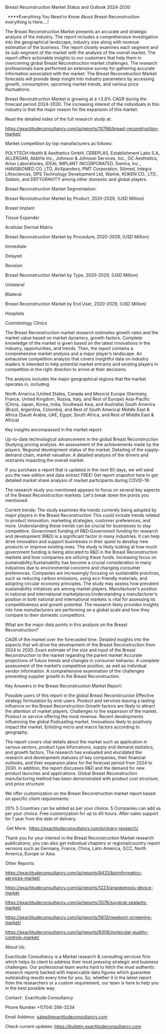 Breast Reconstruction Market Status and Outlook 2024-2030

  ****Everything You Need to Know About Breast Reconstruction everything is Here....!

The Breast Reconstruction Market presents an accurate and strategic analysis of the industry. The report includes a comprehensive investigation into the geographical landscape, industry size along with revenue estimation of the business. The report closely examines each segment and its sub-segment of the market with the analysis of the overall market. The report offers actionable insights to our customers that help them in overcoming global Breast Reconstruction market challenges. The research professionals have performed an extensive survey for gathering accurate information associated with the market. The Breast Reconstruction Market forecasts will provide deep insight into industry parameters by accessing growth, consumption, upcoming market trends, and various price fluctuations.

Breast Reconstruction Market is growing at a +2.8% CAGR during the forecast period 2024-2030. The increasing interest of the individuals in this industry is that the major reason for the expansion of this market.

Read the detailed index of the full research study at:

https://exactitudeconsultancy.com/ja/reports/10766/breast-reconstruction-market/

Market competition by top manufacturers as follows:

POLYTECH Health & Aesthetics GmbH, CEREPLAS, Establishment Labs S.A, ALLERGAN, AbbVie Inc., Johnson & Johnson Services, Inc., GC Aesthetics, Arion Laboratories, IDEAL IMPLANT INCORPORATED, Sientra, Inc., HANSBIOMED CO. LTD, AirXpanders, PMT Corporation, Silimed, Integra Lifesciences, DPS Technology Development Ltd, Wanhe, KOKEN CO., LTD., Sebbin, and DEFYGRAVITY among other domestic and global players.

Breast Reconstruction Market Segmentation:

Breast Reconstruction Market by Product, 2020-2029, (USD Million)

Breast Implant

Tissue Expander

Acellular Dermal Matrix

Breast Reconstruction Market by Procedure, 2020-2029, (USD Million)

Immediate

Delayed

Revision

Breast Reconstruction Market by Type, 2020-2029, (USD Million)

Unilateral

Bilateral

Breast Reconstruction Market by End User, 2020-2029, (USD Million)

Hospitals

Cosmetology Clinics

The Breast Reconstruction market research estimates growth rates and the market value based on market dynamics, growth factors. Complete knowledge of the market is given based on the latest innovations in the industry, opportunities, and trends. Then, the report contains a comprehensive market analysis and a major player’s landscape. An exhaustive competition analysis that covers insightful data on industry leaders is intended to help potential market entrants and existing players in competition in the right direction to arrive at their decisions.

The analysis includes the major geographical regions that the market operates in, including

North America (United States, Canada and Mexico)
Europe (Germany, France, United Kingdom, Russia, Italy, and Rest of Europe)
Asia-Pacific (China, Japan, Korea, India, Southeast Asia, and Australia)
South America (Brazil, Argentina, Colombia, and Rest of South America)
Middle East & Africa (Saudi Arabia, UAE, Egypt, South Africa, and Rest of Middle East & Africa)

Key insights encompassed in the market report:

Up-to-date technological advancement in the global Breast Reconstruction
Studying pricing analysis.
An assessment of the achievements made by the players.
Regional development status of the market.
Detailing of the supply-demand chain, market valuation.
A detailed analysis of the drivers and restraints impacting the overall market.

If you purchase a report that is updated in the next 60 days, we will send you the new edition and data extract FREE! Get report snapshot here to get detailed market share analysis of market participants during COVID-19:

The research study you mentioned appears to focus on several key aspects of the Breast Reconstruction markets. Let's break down the points you mentioned:

Current trends: The study examines the trends currently being adopted by major players in the Breast Reconstruction This could include trends related to product innovation, marketing strategies, customer preferences, and more. Understanding these trends can be crucial for businesses to stay competitive.
Government funding of R&D:Government funding for research and development (R&D) is a significant factor in many industries. It can help drive innovation and support businesses in their quest to develop new products or improve existing ones. The study is likely looking at how much government funding is being allocated to R&D in the Breast Reconstruction markets and how companies are utilizing these funds.
Increasing focus on sustainability:Sustainability has become a crucial consideration in many industries due to environmental concerns and changing consumer preferences. Companies are increasingly focusing on sustainable practices, such as reducing carbon emissions, using eco-friendly materials, and adopting circular economy principles. The study may assess how prevalent sustainability initiatives are among market players.
Manufacturer’s position in national and international marketplaces:Understanding a manufacturer's position in both national and international markets is vital for assessing its competitiveness and growth potential. The research likely provides insights into how manufacturers are performing on a global scale and how they compare to their domestic competitors.

What are the major data points in this analysis on the Breast Reconstruction?

CAGR of the market over the forecasted time.
Detailed insights into the aspects that will drive the development of the Breast Reconstruction from 2024 to 2030.
Exact estimate of the size and input of the Breast Reconstruction to the market regarding the parent market
Accurate projections of future trends and changes in consumer behavior. A complete assessment of the market’s competitive position, as well as individual vendor information.
A comprehensive examination of the challenges preventing supplier growth in the Breast Reconstruction.

Key Answers in the Breast Reconstruction Market Report:

Possible users of this report in the global Breast Reconstruction
Effective strategy formulation by end-users.
Product and services leaving a lasting influence on the Breast Reconstruction
Growth factors are likely to attract the attention of market players.
Challenges to the expansion of the market.
Product or service offering the most revenue.
Recent developments influencing the global Podcasting market.
Innovations likely to positively impact the market.
Enlisting micro and macro factors according to geography.

The report covers vital details about the market such as application in various sectors, product type bifurcations, supply and demand statistics, and growth factors. The research has evaluated and elucidated the research and development statuses of key companies, their financial outlooks, and their expansion plans for the forecast period from 2024 to 2030. In addition, the report discusses R&D and the demand for new product launches and applications. Global Breast Reconstruction manufacturing method has been demonstrated with product cost structure, and price structure

We offer customization on the Breast Reconstruction market report based on specific client requirements:

20%
5 Countries can be added as per your choice.
5 Companies can add as per your choice.
Free customization for up to 40 hours.
After-sales support for 1 year from the date of delivery.

 Get More:  https://exactitudeconsultancy.com/primary-research/

Thank you for your interest in the Breast Reconstruction Market research publications; you can also get individual chapters or regional/country report versions such as Germany, France, China, Latin America, GCC, North America, Europe or Asia.

Other Reports:

https://exactitudeconsultancy.com/ja/reports/6433/bioinformatics-services-market/

https://exactitudeconsultancy.com/ja/reports/1223/anastomosis-device-market

https://exactitudeconsultancy.com/ja/reports/3576/surgical-sealants-market/

https://exactitudeconsultancy.com/ja/reports/5613/newborn-screening-market/

https://exactitudeconsultancy.com/ja/reports/6306/molecular-quality-controls-market/

About Us:

Exactitude Consultancy is a Market research & consulting services firm which helps its client to address their most pressing strategic and business challenges. Our professional team works hard to fetch the most authentic research reports backed with impeccable data figures which guarantee outstanding results every time for you. So, whether it is the latest report from the researchers or a custom requirement, our team is here to help you in the best possible way.

Contact:  Exactitude Consultancy

Phone Number +1(704) 266-3234

Email Address: sales@exactitudeconsultancy.com

Check current updates: https://bulletin.exactitudeconsultancy.com
